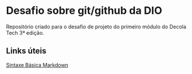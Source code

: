 # Desafio sobre git/github da DIO
Repositório criado para o desafio de projeto do primeiro módulo do Decola Tech 3ª edição. 

## Links úteis
[Sintaxe Básica Markdown](https://www.markdownguide.org/basic-syntax/)
